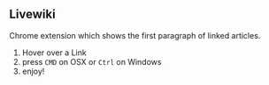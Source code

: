 ## Livewiki

Chrome extension which shows the first paragraph of linked articles.

1. Hover over a Link
2. press `CMD` on OSX or `Ctrl` on Windows
3. enjoy!
